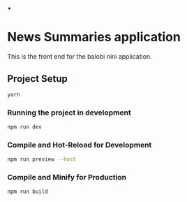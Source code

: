 <!-- @format -->

# .

# News Summaries application

This is the front end for the balobi nini application.

## Project Setup

```sh
yarn
```

### Running the project in development

```sh
npm run dev
```

### Compile and Hot-Reload for Development

```sh
npm run preview --host 
```

### Compile and Minify for Production

```sh
npm run build
```
